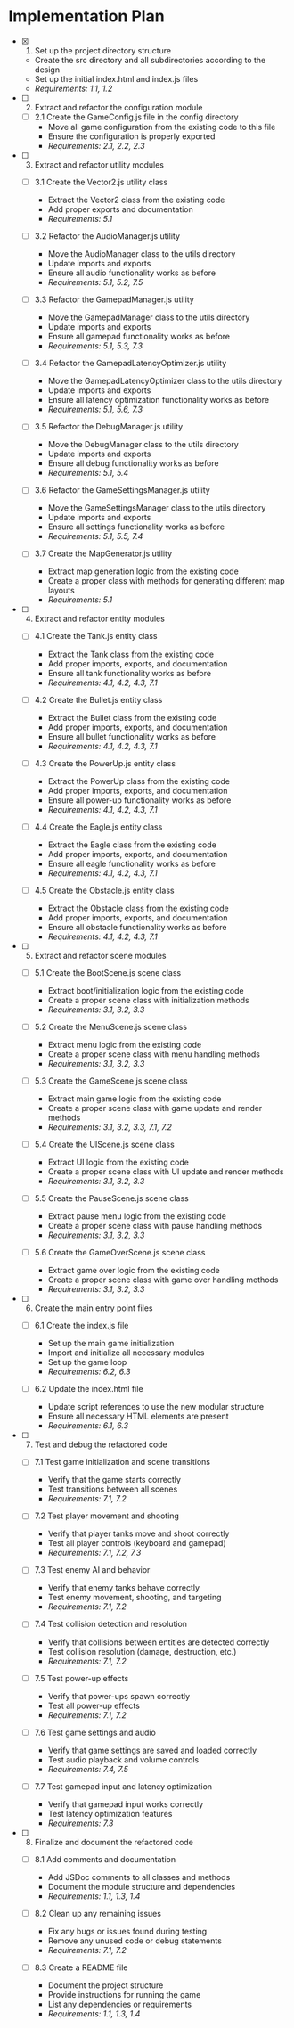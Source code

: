 # Implementation Plan

- [x] 1. Set up the project directory structure
  - Create the src directory and all subdirectories according to the design
  - Set up the initial index.html and index.js files
  - _Requirements: 1.1, 1.2_

- [ ] 2. Extract and refactor the configuration module
  - [ ] 2.1 Create the GameConfig.js file in the config directory
    - Move all game configuration from the existing code to this file
    - Ensure the configuration is properly exported
    - _Requirements: 2.1, 2.2, 2.3_

- [ ] 3. Extract and refactor utility modules
  - [ ] 3.1 Create the Vector2.js utility class
    - Extract the Vector2 class from the existing code
    - Add proper exports and documentation
    - _Requirements: 5.1_
  
  - [ ] 3.2 Refactor the AudioManager.js utility
    - Move the AudioManager class to the utils directory
    - Update imports and exports
    - Ensure all audio functionality works as before
    - _Requirements: 5.1, 5.2, 7.5_
  
  - [ ] 3.3 Refactor the GamepadManager.js utility
    - Move the GamepadManager class to the utils directory
    - Update imports and exports
    - Ensure all gamepad functionality works as before
    - _Requirements: 5.1, 5.3, 7.3_
  
  - [ ] 3.4 Refactor the GamepadLatencyOptimizer.js utility
    - Move the GamepadLatencyOptimizer class to the utils directory
    - Update imports and exports
    - Ensure all latency optimization functionality works as before
    - _Requirements: 5.1, 5.6, 7.3_
  
  - [ ] 3.5 Refactor the DebugManager.js utility
    - Move the DebugManager class to the utils directory
    - Update imports and exports
    - Ensure all debug functionality works as before
    - _Requirements: 5.1, 5.4_
  
  - [ ] 3.6 Refactor the GameSettingsManager.js utility
    - Move the GameSettingsManager class to the utils directory
    - Update imports and exports
    - Ensure all settings functionality works as before
    - _Requirements: 5.1, 5.5, 7.4_
  
  - [ ] 3.7 Create the MapGenerator.js utility
    - Extract map generation logic from the existing code
    - Create a proper class with methods for generating different map layouts
    - _Requirements: 5.1_

- [ ] 4. Extract and refactor entity modules
  - [ ] 4.1 Create the Tank.js entity class
    - Extract the Tank class from the existing code
    - Add proper imports, exports, and documentation
    - Ensure all tank functionality works as before
    - _Requirements: 4.1, 4.2, 4.3, 7.1_
  
  - [ ] 4.2 Create the Bullet.js entity class
    - Extract the Bullet class from the existing code
    - Add proper imports, exports, and documentation
    - Ensure all bullet functionality works as before
    - _Requirements: 4.1, 4.2, 4.3, 7.1_
  
  - [ ] 4.3 Create the PowerUp.js entity class
    - Extract the PowerUp class from the existing code
    - Add proper imports, exports, and documentation
    - Ensure all power-up functionality works as before
    - _Requirements: 4.1, 4.2, 4.3, 7.1_
  
  - [ ] 4.4 Create the Eagle.js entity class
    - Extract the Eagle class from the existing code
    - Add proper imports, exports, and documentation
    - Ensure all eagle functionality works as before
    - _Requirements: 4.1, 4.2, 4.3, 7.1_
  
  - [ ] 4.5 Create the Obstacle.js entity class
    - Extract the Obstacle class from the existing code
    - Add proper imports, exports, and documentation
    - Ensure all obstacle functionality works as before
    - _Requirements: 4.1, 4.2, 4.3, 7.1_

- [ ] 5. Extract and refactor scene modules
  - [ ] 5.1 Create the BootScene.js scene class
    - Extract boot/initialization logic from the existing code
    - Create a proper scene class with initialization methods
    - _Requirements: 3.1, 3.2, 3.3_
  
  - [ ] 5.2 Create the MenuScene.js scene class
    - Extract menu logic from the existing code
    - Create a proper scene class with menu handling methods
    - _Requirements: 3.1, 3.2, 3.3_
  
  - [ ] 5.3 Create the GameScene.js scene class
    - Extract main game logic from the existing code
    - Create a proper scene class with game update and render methods
    - _Requirements: 3.1, 3.2, 3.3, 7.1, 7.2_
  
  - [ ] 5.4 Create the UIScene.js scene class
    - Extract UI logic from the existing code
    - Create a proper scene class with UI update and render methods
    - _Requirements: 3.1, 3.2, 3.3_
  
  - [ ] 5.5 Create the PauseScene.js scene class
    - Extract pause menu logic from the existing code
    - Create a proper scene class with pause handling methods
    - _Requirements: 3.1, 3.2, 3.3_
  
  - [ ] 5.6 Create the GameOverScene.js scene class
    - Extract game over logic from the existing code
    - Create a proper scene class with game over handling methods
    - _Requirements: 3.1, 3.2, 3.3_

- [ ] 6. Create the main entry point files
  - [ ] 6.1 Create the index.js file
    - Set up the main game initialization
    - Import and initialize all necessary modules
    - Set up the game loop
    - _Requirements: 6.2, 6.3_
  
  - [ ] 6.2 Update the index.html file
    - Update script references to use the new modular structure
    - Ensure all necessary HTML elements are present
    - _Requirements: 6.1, 6.3_

- [ ] 7. Test and debug the refactored code
  - [ ] 7.1 Test game initialization and scene transitions
    - Verify that the game starts correctly
    - Test transitions between all scenes
    - _Requirements: 7.1, 7.2_
  
  - [ ] 7.2 Test player movement and shooting
    - Verify that player tanks move and shoot correctly
    - Test all player controls (keyboard and gamepad)
    - _Requirements: 7.1, 7.2, 7.3_
  
  - [ ] 7.3 Test enemy AI and behavior
    - Verify that enemy tanks behave correctly
    - Test enemy movement, shooting, and targeting
    - _Requirements: 7.1, 7.2_
  
  - [ ] 7.4 Test collision detection and resolution
    - Verify that collisions between entities are detected correctly
    - Test collision resolution (damage, destruction, etc.)
    - _Requirements: 7.1, 7.2_
  
  - [ ] 7.5 Test power-up effects
    - Verify that power-ups spawn correctly
    - Test all power-up effects
    - _Requirements: 7.1, 7.2_
  
  - [ ] 7.6 Test game settings and audio
    - Verify that game settings are saved and loaded correctly
    - Test audio playback and volume controls
    - _Requirements: 7.4, 7.5_
  
  - [ ] 7.7 Test gamepad input and latency optimization
    - Verify that gamepad input works correctly
    - Test latency optimization features
    - _Requirements: 7.3_

- [ ] 8. Finalize and document the refactored code
  - [ ] 8.1 Add comments and documentation
    - Add JSDoc comments to all classes and methods
    - Document the module structure and dependencies
    - _Requirements: 1.1, 1.3, 1.4_
  
  - [ ] 8.2 Clean up any remaining issues
    - Fix any bugs or issues found during testing
    - Remove any unused code or debug statements
    - _Requirements: 7.1, 7.2_
  
  - [ ] 8.3 Create a README file
    - Document the project structure
    - Provide instructions for running the game
    - List any dependencies or requirements
    - _Requirements: 1.1, 1.3, 1.4_